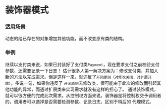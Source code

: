 # 装饰器模式

### 适用场景
动态的给已存在的对象增加其他功能，而不改变原有类的结构。

### 举例
继续以支付类来说，如果已封装好了支付类`Payment`，现在要求支付之前校验支付参数、还需要记录一下日志！
估计很多人第一解决方案为：修改支付类，并加入新的方法以完成需求。但是这样一来，就违反了`开闭原则（对修改关闭，对扩展开放）`，多说一句，如果你违反了
`开闭原则`去修改类，很可能由于此次的修改而引起其他功能的异常，而通过扩展类来实现需求就没有这样的担心了。
通过装饰模式，就可以很方便的完成此次需求。从控制权方面来说，装饰器是将控制权交予调用者的，调用者可以选择是否需要检测参数、记录日志，区别于稍后的
代理模式。